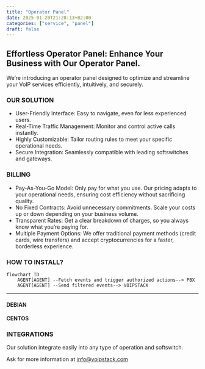 ```yaml
---
title: "Operator Panel"
date: 2025-01-20T21:28:13+02:00
categories: ["service", "panel"]
draft: false
---
```


## Effortless Operator Panel: Enhance Your Business with Our Operator Panel.

We’re introducing an operator panel designed to optimize and streamline your VoIP services efficiently, intuitively, and securely.

### OUR SOLUTION

* User-Friendly Interface: Easy to navigate, even for less experienced users.
* Real-Time Traffic Management: Monitor and control active calls instantly.
* Highly Customizable: Tailor routing rules to meet your specific operational needs.
* Secure Integration: Seamlessly compatible with leading softswitches and gateways.

### BILLING

* Pay-As-You-Go Model: Only pay for what you use. Our pricing adapts to your operational needs, ensuring cost efficiency without sacrificing quality.
* No Fixed Contracts: Avoid unnecessary commitments. Scale your costs up or down depending on your business volume.
* Transparent Rates: Get a clear breakdown of charges, so you always know what you’re paying for.
* Multiple Payment Options: We offer traditional payment methods (credit cards, wire transfers) and accept cryptocurrencies for a faster, borderless experience.

### HOW TO INSTALL?

```mermaid
flowchart TD
    AGENT[AGENT] --Fetch events and trigger authorized actions--> PBX
    AGENT[AGENT] --Send filtered events--> VOIPSTACK
```
<hr>


#### DEBIAN

#### CENTOS


### INTEGRATIONS

Our solution integrate easily into any type of operation and softswitch.

Ask for more information at info@voipstack.com
